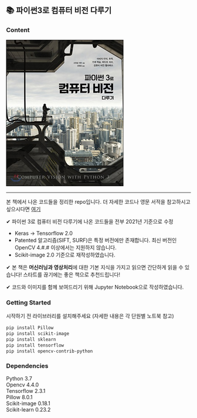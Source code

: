 ## 📚 파이썬3로 컴퓨터 비전 다루기
### Content

![파이썬3로 컴퓨터 비전 다루기](./img/book.jpg)

---------------

본 책에서 나온 코드들을 정리한 repo입니다. 더 자세한 코드나 영문 서적을 참고하시고 싶으시다면 [여기](https://github.com/PacktPublishing/Computer-Vision-with-Python-3)

✔ 파이썬 3로 컴퓨터 비전 다루기에 나온 코드들을 전부 2021년 기준으로 수정

* Keras → Tensorflow 2.0
* Patented 알고리즘(SIFT, SURF)은 특정 버전에만 존재합니다. 최신 버전인 OpenCV 4.#.# 이상에서는 지원하지 않습니다.
* Scikit-image 2.0 기준으로 재작성하였습니다.

✔  본 책은 **머신러닝과 영상처리**에 대한 기본 지식을 가지고 읽으면 간단하게 읽을 수 있습니다! 스타트를 끊기에는 좋은 책으로 추천드립니다!

✔ 코드와 이미지를 함께 보여드리기 위해 Jupyter Notebook으로 작성하였습니다.

### Getting Started

시작하기 전 라이브러리를 설치해주세요 (자세한 내용은 각 단원별 노트북 참고)

```
pip install Pillow
pip install scikit-image
pip install sklearn
pip install tensorflow
pip install opencv-contrib-python
```

### Dependencies
Python 3.7  
Opencv 4.4.0  
Tensorflow 2.3.1   
Pillow 8.0.1    
Scikit-image 0.18.1  
Scikit-learn 0.23.2  



